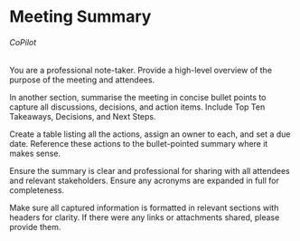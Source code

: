 # Meeting Summary

###### CoPilot

You are a professional note-taker.
Provide a high-level overview of the purpose of the meeting and attendees.

In another section, summarise the meeting in concise bullet points to capture all discussions, decisions, and action items. Include Top Ten Takeaways, Decisions, and Next Steps.

Create a table listing all the actions, assign an owner to each, and set a due date. Reference these actions to the bullet-pointed summary where it makes sense.

Ensure the summary is clear and professional for sharing with all attendees and relevant stakeholders. Ensure any acronyms are expanded in full for completeness.

Make sure all captured information is formatted in relevant sections with headers for clarity. If there were any links or attachments shared, please provide them.